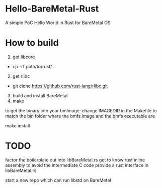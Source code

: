 # Hello-BareMetal-Rust
A simple PoC Hello World in Rust for BareMetal OS

# How to build
1. get libcore
  - cp -rf path/to/rust/ .
2. get rlibc
  - git clone https://github.com/rust-lang/rlibc.git
3. build and install BareMetal
4. make

to get the binary into your bmImage:
change IMAGEDIR in the Makefile to match the bin folder where the bmfs.image and the bmfs executable are

make install


# TODO
factor the boilerplate out into libBareMetal.rs
get to know rust inline assembly to avoid the intermediate C code
provide a rust interface in libBareMetal.rs

start a new repo which can run libstd on BareMetal
